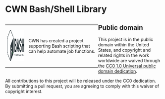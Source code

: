 # <a name="top">CWN Bash/Shell Library</a> 

<table style="width: 300px; float: left;" border="0" cellspacing="0">
<tbody>
  <tr>
    <td>
      <p align="Left"> <img src="./imgs/bashicon.png" width="195" height="100"> </p></td>
    <td>CWN has created a project supporting Bash scripting that can help automate job functions.</td>
 </tr>
</tbody>
</table>


## Public domain

This project is in the public domain within the United States, and
copyright and related rights in the work worldwide are waived through
the [CC0 1.0 Universal public domain dedication](https://creativecommons.org/publicdomain/zero/1.0/).

All contributions to this project will be released under the CC0
dedication. By submitting a pull request, you are agreeing to comply
with this waiver of copyright interest.